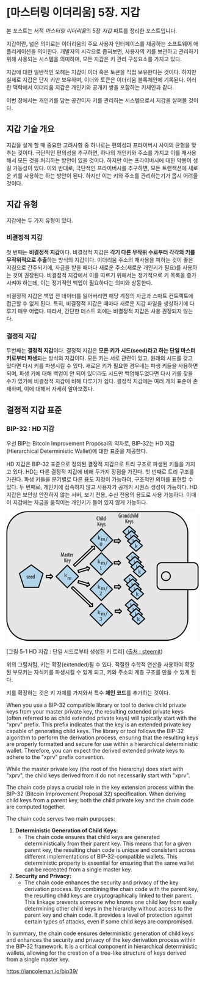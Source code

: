 # [마스터링 이더리움] 5장. 지갑



본 포스트는 서적 *마스터링 이더리움*의 5장 *지갑* 파트를 정리한 포스트입니다. 



지갑이란, 넓은 의미로는 이더리움의 주요 사용자 인터페이스를 제공하는 소프트웨어 애플리케이션을 의미한다. 개발자의 시각으로 좁혀보면, 사용자의 키를 보관하고 관리하기 위해 사용되는 시스템을 의미하며, 모든 지갑은 키 관리 구성요소를 가지고 있다.

지갑에 대한 일반적인 오해는 지갑이 이더 혹은 토큰을 직접 보유한다는 것이다. 하지만 실제로 지갑은 단지 키만 보유하며, 이더와 토큰은 이더리움 블록체인에 기록된다. 이러한 맥락에서 이더리움 지갑은 개인키와 공개키 쌍을 포함하는 키체인과 같다.

이번 장에서는 개인키를 담는 공간이자 키를 관리하는 시스템으로서 지갑을 살펴볼 것이다.



## 지갑 기술 개요



지갑을 설계 할 때 중요한 고려사항 중 하나로는 편의성과 프라이버시 사이의 균형을 맞추는 것이다. 극단적인 편의성을 추구하면, 하나의 개인키와 주소를 가지고 이를 재사용해서 모든 것을 처리하는 방안이 있을 것이다. 하지만 이는 프라이버시에 대한 악몽이 생길 가능성이 있다. 이와 반대로, 극단적인 프라이버시를 추구하면, 모든 트랜잭션에 새로운 키를 사용하는 하는 방안이 된다. 하지만 이는 키와 주소를 관리하는기가 몹시 어려울 것이다. 



## 지갑 유형

지갑에는 두 가지 유형이 있다.



### 비결정적 지갑

첫 번째는 **비결정적 지갑**이다. 비결정적 지갑은 **각기 다른 무작위 수로부터 각각의 키를 무작위적으로 추출**하는 방식의 지갑이다. 이더리움 주소의 재사용을 피하는 것이 좋은 지침으로 간주되기에, 자금을 받을 때마다 새로운 주소(새로운 개인키가 필요)를 사용하는 것이 권장된다. 비결정적 지갑에서 이를 따르기 위해서는 정기적으로 키 목록을 증가시켜야 하는데, 이는 정기적인 백업이 필요하다는 의미와 상동한다. 

비결정적 지갑은 백업 전 데이터를 잃어버리면 해당 계정의 자금과 스마트 컨트랙트에 접근할 수 없게 된다. 특히, 비결정적 지갑은 때마다 새로운 지갑 파일을 생성하기에 다루기 매우 어렵다. 따라서, 간단한 테스트 외에는 비결정적 지갑은 사용 권장되지 않는다.



### 결정적 지갑

두번째는 **결정적 지갑**이다. 결정적 지갑은 **모든 키가 시드(seed)라고 하는 단일 마스터 키로부터 파생**되는 방식의 지갑이다. 모든 키는 서로 관련이 있고, 원래의 시드를 갖고 있다면 다시 키를 파생시킬 수 있다. 새로운 키가 필요한 경우네는 파생 키들을 사용하면 되며, 파생 키에 대해 백업이 안 되어 있더라도 시드만 백업해두었다면 다시 키를 찾을 수가 있기에 비결정적 지갑에 비해 다루기가 쉽다. 결정적 지갑에는 여러 개의 표준이 존재하며, 이에 대해서 자세히 알아보겠다.





## 결정적 지갑 표준



### BIP-32 : HD 지갑

우선 BIP는 Bitcoin Improvement Proposal의 약자로, BIP-32는 HD 지갑(Hierarchical Deterministic Wallet)에 대한 표준을 제공한다.

HD 지갑은  BIP-32 표준으로 정의된 결정적 지갑으로 트리 구조로 파생된 키들을 가지고 있다. HD는 다른 결정적 지갑에 비해 두가지 장점을 가진다. 첫 번째로 트리 구조를 가진다. 파생 키들을 분기별로 다른 용도 지정이 가능하여, 구조적인 의미를 표현할 수 있다. 두 번째로, 개인키에 접속하지 않고 사용자가 공개키 시퀀스 생성이 가능하다. HD 지갑은 보안상 안전하지 않는 서버, 보기 전용, 수신 전용의 용도로 사용 가능하다. 이때 이 지갑에는 자금을 움직이는 개인키가 들어 있지 않게 가능하다.

![image-20240224162619109](img/image-20240224162619109.png)

[그림 5-1 HD 지갑 : 단일 시드로부터 생성된 키 트리] ([출처 : steemit](https://steemit.com/busy/@etainclub/2d76k2-5))



위의 그림처럼, 키는 확장(extended)될 수 있다. 적절한 수학적 연산을 사용하여 확장된 부모키는 자식키를 파생시킬 수 있게 되고, 키와 주소의 계층 구조를 만들 수 있게 된다. 

키를 확장하는 것은 키 자체를 가져와서 특수 **체인 코드**를 추가하는 것이다. 





 When you use a BIP-32 compatible library or tool to derive child private keys from your master private key, the resulting extended private keys (often referred to as child extended private keys) will typically start with the "xprv" prefix. This prefix indicates that the key is an extended private key capable of generating child keys. The library or tool follows the BIP-32 algorithm to perform the derivation process, ensuring that the resulting keys are properly formatted and secure for use within a hierarchical deterministic wallet. Therefore, you can expect the derived extended private keys to adhere to the "xprv" prefix convention.



While the master private key (the root of the hierarchy) does start with "xprv", the child keys derived from it do not necessarily start with "xprv".





The chain code plays a crucial role in the key extension process within the BIP-32 (Bitcoin Improvement Proposal 32) specification. When deriving child keys from a parent key, both the child private key and the chain code are computed together.

The chain code serves two main purposes:

1. **Deterministic Generation of Child Keys:**
   - The chain code ensures that child keys are generated deterministically from their parent key. This means that for a given parent key, the resulting chain code is unique and consistent across different implementations of BIP-32-compatible wallets. This deterministic property is essential for ensuring that the same wallet can be recreated from a single master key.
2. **Security and Privacy:**
   - The chain code enhances the security and privacy of the key derivation process. By combining the chain code with the parent key, the resulting child keys are cryptographically linked to their parent. This linkage prevents someone who knows one child key from easily determining other child keys in the hierarchy without access to the parent key and chain code. It provides a level of protection against certain types of attacks, even if some child keys are compromised.

In summary, the chain code ensures deterministic generation of child keys and enhances the security and privacy of the key derivation process within the BIP-32 framework. It is a critical component in hierarchical deterministic wallets, allowing for the creation of a tree-like structure of keys derived from a single master key.







https://iancoleman.io/bip39/











